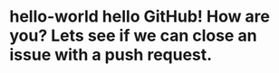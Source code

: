 hello-world
hello GitHub! How are you?
Lets see if we can close an issue with a push request.
===========
